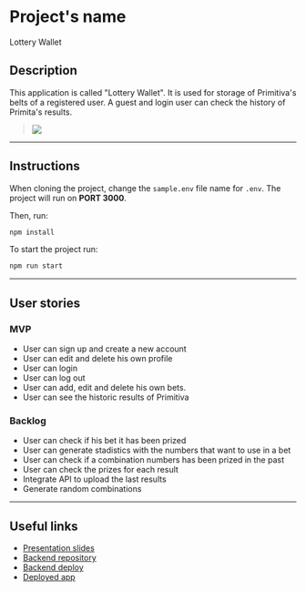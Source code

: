# Project's name

Lottery Wallet

## Description

This application is called "Lottery Wallet". It is used for storage of Primitiva's belts of a registered user. A guest and login user can check the history of Primita's results.


> ![](../src/img/demo.jpg)

---

## Instructions

When cloning the project, change the <code>sample.env</code> file name for <code>.env</code>. The project will run on **PORT 3000**.

Then, run:

```bash
npm install
```

To start the project run:

```bash
npm run start
```

---

## User stories

### MVP

- User can sign up and create a new account
- User can edit and delete his own profile
- User can login
- User can log out
- User can add, edit and delete his own bets.
- User can see the historic results of Primitiva

### Backlog

- User can check if his bet it has been prized
- User can generate stadistics with the numbers that want to use in a bet
- User can check if a combination numbers has been prized in the past
- User can check the prizes for each result
- Integrate API to upload the last results
- Generate random combinations

---

## Useful links

- [Presentation slides](https://slides.com/guillemb/ellipse)
- [Backend repository](https://github.com/GuiLLeMet85/project-lottery-back)
- [Backend deploy]()
- [Deployed app]()
